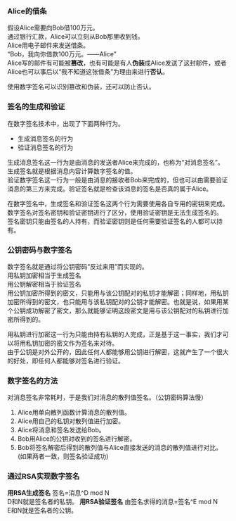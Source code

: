 ### Alice的借条
假设Alice需要向Bob借100万元。  
通过银行汇款，Alice可以立刻从Bob那里收到钱。  
Alice用电子邮件来发送借条。  
“Bob，我向你借款100万元。——Alice”  
Alice写的邮件有可能被**篡改**，也有可能是有人**伪装**成Alice发送了这封邮件，或者Alice也可以事后以“我不知道这张借条”为理由来进行**否认**。

使用数字签名可以识别篡改和伪装，还可以防止否认。  
### 签名的生成和验证
在数字签名技术中，出现了下面两种行为。  
* 生成消息签名的行为
* 验证消息签名的行为

生成消息签名这一行为是由消息的发送者Alice来完成的，也称为“对消息签名”。生成签名就是根据消息内容计算数字签名的值。  
验证数字签名这一行为一般是由消息的接收者Bob来完成的，但也可以由需要验证消息的第三方来完成。验证签名就是检查该消息的签名是否真的属于Alice。  

在数字签名中，生成签名和验证签名这两个行为需要使用各自专用的密钥来完成。  
数字签名对签名密钥和验证密钥进行了区分，使用验证密钥是无法生成签名的。  
签名密钥只能由签名的人持有，而验证密钥则是任何需要验证签名的人都可以持有。

### 公钥密码与数字签名
数字签名就是通过将公钥密码“反过来用”而实现的。  
用私钥加密相当于生成签名  
用公钥解密相当于验证签名  
用公钥加密所得到的密文，只能用与该公钥配对的私钥才能解密；同样地，用私钥加密所得到的密文，也只能用与该私钥配对的公钥才能解密。也就是说，如果用某个公钥成功解密了密文，那么就能够证明这段密文是用与该公钥配对的私钥进行加密所得到的。

用私钥进行加密这一行为只能由持有私钥的人完成，正是基于这一事实，我们才可以将用私钥加密的密文作为签名来对待。  
由于公钥是对外公开的，因此任何人都能够用公钥进行解密，这就产生了一个很大的好处，即任何人都能够对签名进行验证。
### 数字签名的方法
对消息签名非常耗时，于是我们对消息的散列值签名。（公钥密码算法慢）  
1. Alice用单向散列函数计算消息的散列值。
2. Alice用自己的私钥对散列值进行加密。
3. Alice将消息和签名发送给Bob。
4. Bob用Alice的公钥对收到的签名进行解密。
5. Bob将签名解密后得到的散列值与Alice直接发送的消息的散列值进行对比。(如果两者一致，则签名验证成功)


### 通过RSA实现数字签名
**用RSA生成签名**
签名=消息^D mod N  
D和N就是签名者的私钥。
**用RSA验证签名**
由签名求得的消息=签名^E mod N  
E和N就是签名者的公钥。

